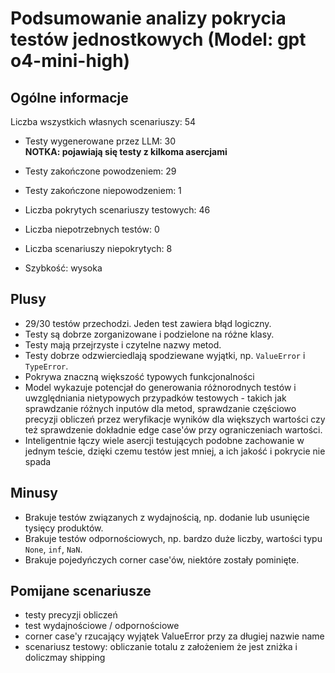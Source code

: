 # Podsumowanie analizy pokrycia testów jednostkowych (Model: gpt o4-mini-high)

## Ogólne informacje

Liczba wszystkich własnych scenariuszy: 54

- Testy wygenerowane przez LLM: 30
<br/> <strong>NOTKA: pojawiają się testy z kilkoma asercjami</strong>
- Testy zakończone powodzeniem: 29
- Testy zakończone niepowodzeniem: 1


- Liczba pokrytych scenariuszy testowych: 46
- Liczba niepotrzebnych testów: 0
- Liczba scenariuszy niepokrytych: 8
- Szybkość: wysoka

## Plusy

- 29/30 testów przechodzi. Jeden test zawiera błąd logiczny.
- Testy są dobrze zorganizowane i podzielone na różne klasy.
- Testy mają przejrzyste i czytelne nazwy metod.
- Testy dobrze odzwierciedlają spodziewane wyjątki, np. `ValueError` i `TypeError`.
- Pokrywa znaczną większość typowych funkcjonalności
- Model wykazuje potencjał do generowania różnorodnych testów i uwzględniania nietypowych przypadków testowych - takich jak sprawdzanie różnych inputów dla metod, sprawdzanie częściowo precyzji obliczeń przez weryfikacje wyników dla większych wartości czy też sprawdzenie dokładnie edge case'ów przy ograniczeniach wartości.
- Inteligentnie łączy wiele asercji testujących podobne zachowanie w jednym teście, dzięki czemu testów jest mniej, a ich jakość i pokrycie nie spada

## Minusy

- Brakuje testów związanych z wydajnością, np. dodanie lub usunięcie tysięcy produktów.
- Brakuje testów odpornościowych, np. bardzo duże liczby, wartości typu `None`, `inf`, `NaN`.
- Brakuje pojedyńczych corner case'ów, niektóre zostały pominięte.

## Pomijane scenariusze

- testy precyzji obliczeń
- test wydajnościowe / odpornościowe
- corner case'y rzucający wyjątek ValueError przy za długiej nazwie name
- scenariusz testowy: obliczanie totalu z założeniem że jest zniżka i doliczmay shipping

